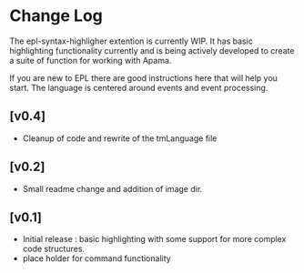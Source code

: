 # Change Log

The epl-syntax-highligher extention is currently WIP. It has basic highlighting functionality currently and is being actively developed to create a suite of function for working with Apama.

If you are new to EPL there are good instructions here that will help you start. The language is centered around events and event processing.

## [v0.4]

- Cleanup of code and rewrite of the tmLanguage file 

## [v0.2]

- Small readme change and addition of image dir.

## [v0.1]

- Initial release : basic highlighting with some support for more complex code structures.
- place holder for command functionality